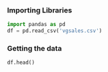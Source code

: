### Importing Libraries

```python
import pandas as pd
df = pd.read_csv('vgsales.csv')
```

### Getting the data

```python
df.head()
```